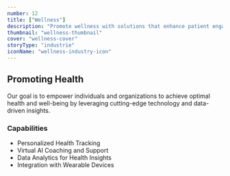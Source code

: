 ```yaml
---
number: 12
title: ["Wellness"]
description: "Promote wellness with solutions that enhance patient engagement, streamline service delivery, and improve health outcomes."
thumbnail: "wellness-thumbnail"
cover: "wellness-cover"
storyType: "industrie"
iconName: "wellness-industry-icon"
---
```


## Promoting Health

Our goal is to empower individuals and organizations to achieve optimal health and well-being by leveraging cutting-edge technology and data-driven insights.

### Capabilities

* Personalized Health Tracking
* Virtual AI Coaching and Support
* Data Analytics for Health Insights
* Integration with Wearable Devices

